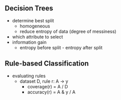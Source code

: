 ## Decision Trees
- determine best split
  - homogeneous
  - reduce entropy of data (degree of messiness)
- which attribute to select
- information gain
  - entropy before split - entropy after split

## Rule-based Classification
- evaluating rules
  - dataset D, rule r: A -> y
    - coverage(r) = A / D
    - accuracy(r) = A & y / A
